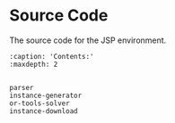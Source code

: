 # Source Code

The source code for the JSP environment.

```{toctree}
:caption: 'Contents:'
:maxdepth: 2


parser
instance-generator
or-tools-solver
instance-download
```